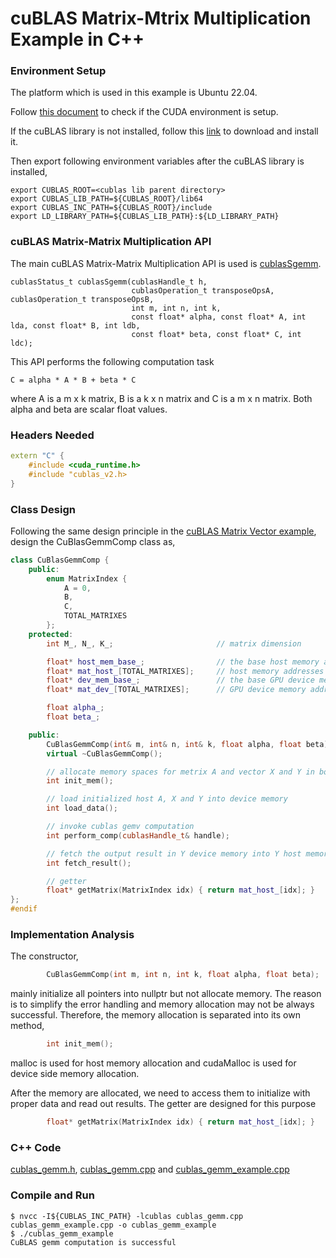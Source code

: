 # cuBLAS Matrix-Mtrix Multiplication Example in C++

### Environment Setup
The platform which is used in this example is Ubuntu 22.04.

Follow [this document](./cuda_env_setup.md) to check if the CUDA environment is setup.

If the cuBLAS library is not installed, follow this [link](https://developer.nvidia.com/cublas) to download and install it.

Then export following environment variables after the cuBLAS library is installed,

```
export CUBLAS_ROOT=<cublas lib parent directory>
export CUBLAS_LIB_PATH=${CUBLAS_ROOT}/lib64
export CUBLAS_INC_PATH=${CUBLAS_ROOT}/include
export LD_LIBRARY_PATH=${CUBLAS_LIB_PATH}:${LD_LIBRARY_PATH}
```
### cuBLAS Matrix-Matrix Multiplication API

The main cuBLAS Matrix-Matrix Multiplication API is used is [cublasSgemm](https://docs.nvidia.com/cuda/cublas/index.html#cublas-t-gemm). 

```
cublasStatus_t cublasSgemm(cublasHandle_t h,
                           cublasOperation_t transposeOpsA, cublasOperation_t transposeOpsB,
                           int m, int n, int k,
                           const float* alpha, const float* A, int lda, const float* B, int ldb,
                           const float* beta, const float* C, int ldc);
```
This API performs the following computation task

```
C = alpha * A * B + beta * C
```
where A is a m x k matrix, B is a k x n matrix and C is a m x n matrix. Both alpha and beta are scalar float values.

### Headers Needed

```cpp
extern "C" {
    #include <cuda_runtime.h>
    #include "cublas_v2.h>
}
```

### Class Design

Following the same design principle in the [cuBLAS Matrix Vector example](./cublas_matrix_vector_multiplication_example.md), design the CuBlasGemmComp class as,

```cpp
class CuBlasGemmComp {
    public:
        enum MatrixIndex {
            A = 0,
            B,
            C,
            TOTAL_MATRIXES
        };
    protected:
        int M_, N_, K_;                       // matrix dimension

        float* host_mem_base_;                // the base host memory addresses for Matrixes
        float* mat_host_[TOTAL_MATRIXES];     // host memory addresses of the Matrixes
        float* dev_mem_base_;                 // the base GPU device memory address  for Matrixes
        float* mat_dev_[TOTAL_MATRIXES];      // GPU device memory address of the Matrixes

        float alpha_;
        float beta_;

    public:
        CuBlasGemmComp(int& m, int& n, int& k, float alpha, float beta);
        virtual ~CuBlasGemmComp();

        // allocate memory spaces for metrix A and vector X and Y in both host and device
        int init_mem();

        // load initialized host A, X and Y into device memory
        int load_data();

        // invoke cublas gemv computation
        int perform_comp(cublasHandle_t& handle);

        // fetch the output result in Y device memory into Y host memory
        int fetch_result();

        // getter
        float* getMatrix(MatrixIndex idx) { return mat_host_[idx]; }
};
#endif
```

### Implementation Analysis

The constructor,
```cpp
        CuBlasGemmComp(int m, int n, int k, float alpha, float beta);
```
mainly initialize all pointers into nullptr but not allocate memory. 
The reason is to simplify the error handling and memory allocation may not be always successful.
Therefore, the memory allocation is separated into its own method,

```cpp
        int init_mem();
```
malloc is used for host memory allocation and cudaMalloc is used for device side memory allocation.

After the memory are allocated, we need to access them to initialize with proper data and read out results.
The getter are designed for this purpose

```cpp
        float* getMatrix(MatrixIndex idx) { return mat_host_[idx]; }
```

### C++ Code

[cublas_gemm.h](./cublas_gemm.h), [cublas_gemm.cpp](./cublas_gemm.cpp) and [cublas_gemm_example.cpp](./cublas_gemm_example.cpp)

### Compile and Run

```
$ nvcc -I${CUBLAS_INC_PATH} -lcublas cublas_gemm.cpp cublas_gemm_example.cpp -o cublas_gemm_example
$ ./cublas_gemm_example
CuBLAS gemm computation is successful
```
